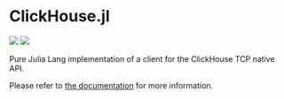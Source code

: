 ClickHouse.jl
=============

[![][doc-badge]][doc-url]
[![][license-badge]][license-url]

Pure Julia Lang implementation of a client for the ClickHouse TCP native API.

Please refer to [the documentation][doc-url] for more information.

[doc-url]: https://juliadatabases.github.io/ClickHouse.jl/
[doc-badge]: https://img.shields.io/badge/docs-dev-blue.svg
[license-badge]: https://img.shields.io/badge/license-MIT-blue
[license-url]: https://github.com/JuliaDatabases/ClickHouse.jl/blob/master/LICENSE
